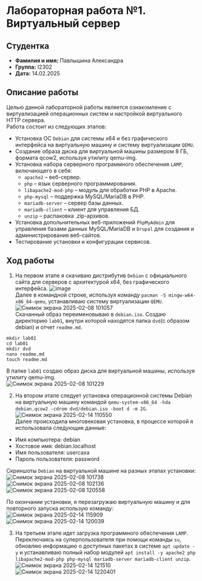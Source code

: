 # Лабораторная работа №1. Виртуальный сервер
 
## Студентка
- **Фамилия и имя:** Павлышина Александра
- **Группа:** I2302
- **Дата:** 14.02.2025

## Описание работы
Целью данной лабораторной работы является ознакомление с виртуализацией операционных систем и настройкой виртуального HTTP сервера.  
Работа состоит из следующих этапов:
- Установка ОС `Debian` для системы x64 и без графического интерфейса на виртуальную машину и систему виртуализации `QEMU`.
- Создание образа диска для виртуальной машины размером 8 ГБ, формата qcow2, используя утилиту qemu-img.
- Установка набора серверного программного обеспечения `LAMP`, включающего в себя:
  - `apache2` – веб-сервер.
  - `php` – язык серверного программирования.
  - `libapache2-mod-php` – модуль для обработки PHP в Apache.
  - `php-mysql` – поддержка MySQL/MariaDB в PHP.
  - `mariadb-server` – сервер базы данных.
  - `mariadb-client` – клиент для управления БД.
  - `unzip` – распаковка .zip-архивов.
- Установка допольнительных веб-приложений `PhpMyAdmin` для управления базами данных MySQL/MariaDB и `Drupal` для создания и администрирования веб-сайтов.
- Тестирование установки и конфигурации сервисов.

## Ход работы
1. На первом этапе я скачиваю дистрибутив `Debian` с официального сайта для серверов с архитектурой x64, без графического интерфейса.
![image](https://github.com/user-attachments/assets/2ccbea4a-657a-40d7-b7a6-b2ee9f1a59ef)  
Далее в командной строке, используя команду `pacman -S mingw-w64-x86_64-qemu`, устанавливаю систему виртуализации `QEMU`.
![Снимок экрана 2025-02-08 101057](https://github.com/user-attachments/assets/4f408437-5495-491f-ac0e-5452a8f07525)  
Скачанный образ переименовываю в `debian.iso`. Создаю директорию `lab01`, внутри которой находятся папка `dvd`(с образом debian) и отчет `readme.md`.
```
mkdir lab01
cd lab01
mkdir dvd
nano readme.md
touch readme.md
```
В папке `lab01` создаю образ диска для виртуальной машины, используя утилиту qemu-img.  
![Снимок экрана 2025-02-08 101229](https://github.com/user-attachments/assets/f65b9da9-17ac-4171-a5a6-755de0a65e3a)  

2. На втором этапе следует установка операционной системы Debian на виртуальную машину командой `qemu-system-x86_64 -hda debian.qcow2 -cdrom dvd/debian.iso -boot d -m 2G`.
![Снимок экрана 2025-02-14 110550](https://github.com/user-attachments/assets/4d8d1f05-fce1-4fdb-bf26-24a9a0596ccc)  
Далее происходила многовековая установка, в процессе которой я использовала следующие данные:
- Имя компьютера: debian
- Хостовое имя: debian.localhost
- Имя пользователя: usercaxa
- Пароль пользователя: password

Скриншоты `Debian` на виртуальной машине на разных этапах установки:  
![Снимок экрана 2025-02-08 101738](https://github.com/user-attachments/assets/9235d691-d158-42e0-a851-5bd9fc4abfab)
![Снимок экрана 2025-02-08 102136](https://github.com/user-attachments/assets/6d4a7964-dbad-463f-add1-92b1d3375df3)
![Снимок экрана 2025-02-08 120558](https://github.com/user-attachments/assets/92a98ec9-fe07-4778-879b-f92b56f35457)

По окончании установки, я перезагружаю виртуальную машину и для повторного запуска использую команду:
![Снимок экрана 2025-02-14 115909](https://github.com/user-attachments/assets/cbeac9a0-9416-4551-aee6-1581e036530d)
![Снимок экрана 2025-02-14 120039](https://github.com/user-attachments/assets/6c421573-de78-4384-b8b5-e59377675d1c)


3. На третьем этапе идет загрузка программного обеспечения `LAMP`. Переключаясь на суперпользователя при помощи команды `su`, обновляю информацию о доступных пакетах в системе `apt update -y` и устанавливаю полный набор модулей `apt install -y apache2 php libapache2-mod-php php-mysql mariadb-server mariadb-client unzip`.
![Снимок экрана 2025-02-14 121510](https://github.com/user-attachments/assets/92ed4f5a-eb71-4f2a-b9e1-d3eb64f0df79)
![Снимок экрана 2025-02-14 1220401](https://github.com/user-attachments/assets/9f70c811-dc51-423e-a7be-03fb6924e81e)







 




